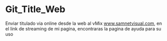 # Git_Title_Web
Enviar titulado via online desde la web al vMix
www.samnetvisual.com, en el link de streaming de mi pagina, encontraras la pagina de ayuda para su uso
